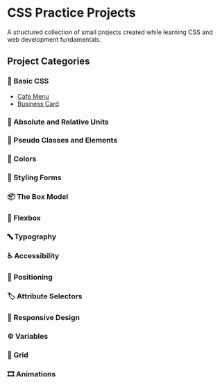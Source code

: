 # CSS Practice Projects

A structured collection of small projects created while learning CSS and web development fundamentals.

## Project Categories

### 🧾 Basic CSS
- [Cafe Menu](basic-css/cafe-menu/)
- [Business Card](basic-css/business-card/)

### 📐 Absolute and Relative Units

### 🎯 Pseudo Classes and Elements

### 🎨 Colors

### 📝 Styling Forms

### 📦 The Box Model

### 🧲 Flexbox

### 🔤 Typography

### ♿ Accessibility

### 📍 Positioning

### 🏷️ Attribute Selectors

### 📱 Responsive Design

### ⚙️ Variables

### 🧮 Grid

### 🎞️ Animations
